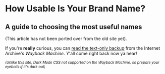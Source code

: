 # How Usable Is Your Brand Name?

## A guide to choosing the most useful names

(This article has not been ported over from the old site yet).

If you're **really** curious, you can [read the text-only backup](https://web.archive.org/web/20180508070209/https://brycehanscomb.com/usable-brand-name/) from
the Internet Archive's _Wayback Machine_. Y'all come right back now ya hear!

<small>_(Unlike this site, Dark Mode CSS not supported on the Wayback Machine, so prepare your eyeballs if it's dark out)_</small>